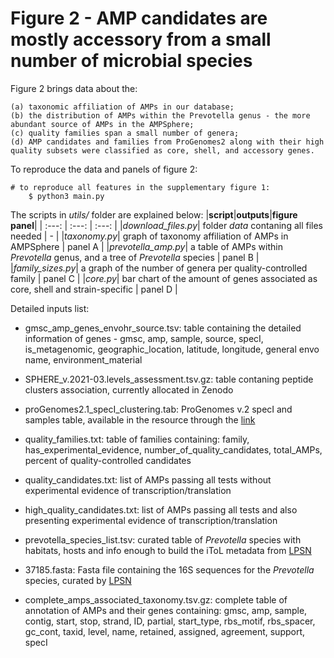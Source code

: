 # Figure 2 - AMP candidates are mostly accessory from a small number of microbial species

Figure 2 brings data about the:

	(a) taxonomic affiliation of AMPs in our database;
	(b) the distribution of AMPs within the Prevotella genus - the more abundant source of AMPs in the AMPSphere;
	(c) quality families span a small number of genera;
	(d) AMP candidates and families from ProGenomes2 along with their high quality subsets were classified as core, shell, and accessory genes.

To reproduce the data and panels of figure 2:

```
# to reproduce all features in the supplementary figure 1:
    $ python3 main.py
```

The scripts in *utils/* folder are explained below:
|**script**|**outputs**|**figure panel**|
| :---: | :---: | :---: |
|*download_files.py*| folder _data_ contaning all files needed | - |
|*taxonomy.py*| graph of taxonomy affiliation of AMPs in AMPSphere | panel A |
|*prevotella_amp.py*| a table of AMPs within *Prevotella* genus, and a tree of *Prevotella* species | panel B |
|*family_sizes.py*| a graph of the number of genera per quality-controlled family | panel C | 
|*core.py*| bar chart of the amount of genes associated as core, shell and strain-specific | panel D |

Detailed inputs list:

 - gmsc_amp_genes_envohr_source.tsv:	table containing the detailed information of genes - gmsc, amp, sample,
 source, specI, is_metagenomic, geographic_location, latitude, longitude, general envo name,
 environment_material

 - SPHERE_v.2021-03.levels_assessment.tsv.gz:	table contaning peptide clusters association, currently allocated in Zenodo

 - proGenomes2.1_specI_clustering.tab:    ProGenomes v.2 specI and samples table, available in the resource through
 the [link](https://progenomes.embl.de/data/proGenomes2.1_specI_clustering.tab)
 
 - quality_families.txt:    table of families containing: family, has_experimental_evidence,
 number_of_quality_candidates, total_AMPs, percent of quality-controlled candidates

 
 - quality_candidates.txt:    list of AMPs passing all tests without experimental evidence of transcription/translation
 
 - high_quality_candidates.txt:    list of AMPs passing all tests and also presenting experimental evidence of
 transcription/translation
 
 - prevotella_species_list.tsv:    curated table of *Prevotella* species with habitats, hosts and info enough
 to build the iToL metadata from [LPSN](https://lpsn.dsmz.de/)
 
 - 37185.fasta:    Fasta file containing the 16S sequences for the *Prevotella* species,
 curated by [LPSN](https://lpsn.dsmz.de/)
 
 - complete_amps_associated_taxonomy.tsv.gz:    complete table of annotation of AMPs and their genes containing:
 gmsc, amp, sample, contig, start, stop, strand, ID, partial, start_type, rbs_motif, rbs_spacer, gc_cont, taxid,
 level, name, retained, assigned, agreement, support, specI
 

